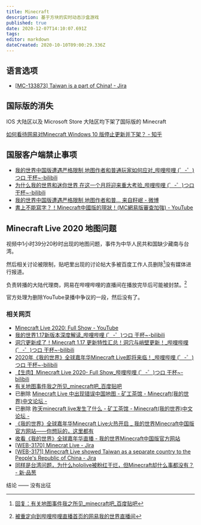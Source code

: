 ```yaml
---
title: Minecraft
description: 基于方块的实时动态沙盒游戏
published: true
date: 2020-12-07T14:10:07.691Z
tags: 
editor: markdown
dateCreated: 2020-10-10T09:00:29.336Z
---
```


语言选项
--------

+ [[MC-133873] Taiwan is a part of China! - Jira](https://web.archive.org/web/20201005125722/https://bugs.mojang.com/browse/MC-133873)

国际版的消失
------------

IOS 大陆区以及 Microsoft Store 大陆区均下架了国际版的 Minecraft

[如何看待网易对Minecraft Windows 10 版停止更新并下架？ - 知乎](https://web.archive.org/web/20201004155309/https://www.zhihu.com/question/64111647)

国服客户端禁止事项
------------------

+ [我的世界中国版遭遇严格限制 地图作者和普通玩家如何应对_哔哩哔哩 (゜-゜)つロ 干杯~-bilibili](https://archive.vn/X4LnI "https://www.bilibili.com/video/av540524788/")
+ [为什么我的世界和迷你世界 在这一个月将迎来重大考验_哔哩哔哩 (゜-゜)つロ 干杯~-bilibili](https://archive.is/lA0iA "https://www.bilibili.com/video/av925518412/")
+ [我的世界中国版遭遇严格限制 地图作者和普... 来自籽岷 - 微博](https://archive.vn/f6JDR "https://www.weibo.com/3159686244/J04BByPcd")
+ [書上不能寫字？！Minecraft中國版的現狀！(MC網易版審查加強) - YouTube](https://archive.is/F2M7z "https://www.youtube.com/watch?v=JwEJocioFY0")

<!--
+ [【 好奇七七 】極權政府管不到的禁書天堂？開箱 Minecraft 虛擬圖書館！《 好奇七七探索日記 》EP 008 - YouTube](https://archive.is/OE2On "https://www.youtube.com/watch?v=JwEJocioFY0")
-->

Minecraft Live 2020 地图问题
----------------------------

视频中1小时39分20秒时出现的地图问题，事件为中华人民共和国缺少藏南与台湾。

然后相关讨论被限制，贴吧里出现的讨论帖大多被百度工作人员删除[^20201207133919]没有媒体进行报道。

[^20201207133919]: [回复：有关地图事件我之所见_minecraft吧_百度贴吧](https://web.archive.org/web/20201207133919/https://tieba.baidu.com/p/6997026671?pn=2)

负责转播的大陆代理商，网易在哔哩哔哩的直播间在播放完毕后可能被封禁。[^sTYVi]

[^sTYVi]: [被重定向到哔哩哔哩直播首页的网易我的世界直播间](https://archive.is/sTYVi "https://live.bilibili.com/1310115")

官方处理为删除YouTube录播中争议的一段，然后没有了。

### 相关网页

+ [Minecraft Live 2020: Full Show - YouTube](https://archive.is/5jjNL "https://www.youtube.com/watch?v=DWZIfsaIgtE")
+ [我的世界1.17新版本深度解读_哔哩哔哩 (゜-゜)つロ 干杯~-bilibili](https://archive.is/BXpKg "https://www.bilibili.com/video/av414772657")
+ [洞穴更新成了！Minecraft 1.17 更新特性汇总！洞穴与峭壁更新！_哔哩哔哩 (゜-゜)つロ 干杯~-bilibili](https://archive.is/oJkSw "https://www.bilibili.com/video/BV1Fv411k7Zg")
+ [2020年《我的世界》全球嘉年华Minecraft Live即将来临！_哔哩哔哩 (゜-゜)つロ 干杯~-bilibili](https://archive.is/JyLTt "https://www.bilibili.com/video/av712221197")
+ [【生肉】Minecraft Live 2020- Full Show_哔哩哔哩 (゜-゜)つロ 干杯~-bilibili](https://archive.is/S4vHD "https://www.bilibili.com/video/av842365730")
+ [有关地图事件我之所见_minecraft吧_百度贴吧](https://archive.is/TOrDY "https://tieba.baidu.com/p/6997026671")
+ 已删除 [Minecraft Live 中出现错误中国地图 - 矿工茶馆 - Minecraft(我的世界)中文论坛 -](https://archive.is/UVmqo "https://www.mcbbs.net/thread-1124398-1-1.html")
+ 已删除 [昨天minecraft live发生了什么 - 矿工茶馆 - Minecraft(我的世界)中文论坛 -](https://web.archive.org/web/20201005124410/https://www.mcbbs.net/thread-1124427-1-1.html)
+ [《我的世界》全球嘉年华Minecraft Live火热开启 _ 我的世界Minecraft中国版官方网站——你想玩的，这里都有](https://web.archive.org/web/20201005124905/https://mc.163.com/news/20200929/29175_907631.html)
+ [收看《我的世界》全球嘉年华直播 - 我的世界Minecraft中国版官方网站](https://web.archive.org/web/20201005124823/https://mc.163.com/2020/minecon/)
+ [[WEB-3170] Minecrat Live - Jira](https://web.archive.org/web/20201005130207/https://bugs.mojang.com/browse/WEB-3170)
+ [[WEB-3171] Minecraft Live showed Taiwan as a separate country to the People's Republic of China - Jira](https://web.archive.org/web/20201005125308/https://bugs.mojang.com/browse/WEB-3171)
+ [同样是台湾问题，为什么hololive被粉红干烂，但Minecraft却什么事都没有？ - 新·品葱](https://web.archive.org/web/20201005125529/https://pincong.rocks/question/31781)

结论 —— 没有出征

<!--如果出征不自由，则出征无意义

一些其他的网址

+ [Minecraft Live 2020 直播录像（附中文传译）_哔哩哔哩 (゜-゜)つロ 干杯~-bilibili](https://archive.is/5mSl9)
+ [維聲小助手🛠 on Twitter: "1小时39分20秒起"](https://archive.is/v5Jt8 "https://twitter.com/Vop19530615/status/1312637242473549824")
+ [维尼大帝 on Twitter: "昨天的Minecraft Live 2020......](https://archive.is/3dZMn "https://twitter.com/realEmperorPooh/status/1312640474033786880")
+ [推特小红旗 on Twitter: "10月4日消息 据网友反馈......"](https://archive.is/hkd3H "https://twitter.com/Xhnsoc__Redflag/status/1312658532055937026")

已恢复的我的世界Minecraft官方直播间

[我的世界Minecraft官方直播间 哔哩哔哩直播，二次元弹幕直播平台](https://archive.vn/lTdgw "https://live.bilibili.com/1310115")
-->
